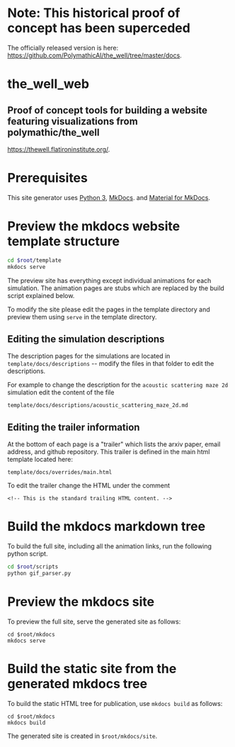 # Note: This historical proof of concept has been superceded

The officially released version is here: 
<a href="https://github.com/PolymathicAI/the_well/tree/master/docs">https://github.com/PolymathicAI/the_well/tree/master/docs</a>.


# the_well_web
Proof of concept tools for building a website featuring visualizations from polymathic/the_well
-- 
<a href="https://thewell.flatironinstitute.org/">https://thewell.flatironinstitute.org/</a>.

# Prerequisites

This site generator uses 
<a href="https://www.python.org/downloads/">Python 3</a>, 
<a href="https://www.mkdocs.org/">MkDocs</a>. and
<a href="https://github.com/squidfunk/mkdocs-material">Material for MkDocs</a>.


# Preview the mkdocs website template structure

```bash
cd $root/template
mkdocs serve
```

The preview site has everything except individual animations for each simulation.
The animation pages are stubs which are replaced by the build script explained below.

To modify the site please edit the pages in the template directory and preview them
using `serve` in the template directory.

## Editing the simulation descriptions

The description pages for the simulations are located in `template/docs/descriptions` -- modify
the files in that folder to edit the descriptions.  

For example to change the description for the `acoustic scattering maze 2d` simulation edit the content
of the file

`template/docs/descriptions/acoustic_scattering_maze_2d.md`

## Editing the trailer information

At the bottom of each page is a "trailer" which lists the arxiv paper, email address, and github repository.
This trailer is defined in the main html template located here:

`template/docs/overrides/main.html`

To edit the trailer change the HTML under the comment

`<!-- This is the standard trailing HTML content. -->`

# Build the mkdocs markdown tree

To build the full site, including all the animation links, run the following python script.

```bash
cd $root/scripts
python gif_parser.py
```

# Preview the mkdocs site

To preview the full site, serve the generated site as follows:

```
cd $root/mkdocs
mkdocs serve
```

# Build the static site from the generated mkdocs tree

To build the static HTML tree for publication, use `mkdocs build` as follows:

```
cd $root/mkdocs
mkdocs build
```

The generated site is created in `$root/mkdocs/site`.

